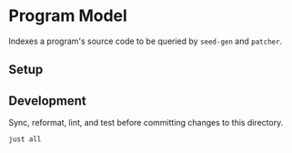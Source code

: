 # Program Model

Indexes a program's source code to be queried by `seed-gen` and `patcher`.

## Setup


## Development

Sync, reformat, lint, and test before committing changes to this directory.

```shell
just all
```
